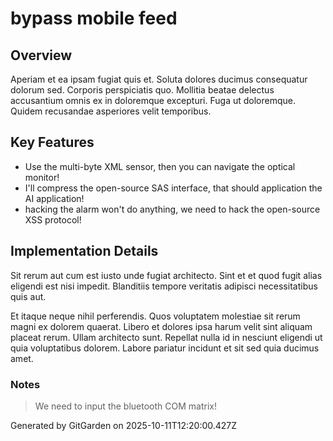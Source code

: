 # bypass mobile feed

## Overview
Aperiam et ea ipsam fugiat quis et. Soluta dolores ducimus consequatur dolorum sed. Corporis perspiciatis quo. Mollitia beatae delectus accusantium omnis ex in doloremque excepturi. Fuga ut doloremque. Quidem recusandae asperiores velit temporibus.

## Key Features
- Use the multi-byte XML sensor, then you can navigate the optical monitor!
- I'll compress the open-source SAS interface, that should application the AI application!
- hacking the alarm won't do anything, we need to hack the open-source XSS protocol!

## Implementation Details
Sit rerum aut cum est iusto unde fugiat architecto. Sint et et quod fugit alias eligendi est nisi impedit. Blanditiis tempore veritatis adipisci necessitatibus quis aut.
 Et itaque neque nihil perferendis. Quos voluptatem molestiae sit rerum magni ex dolorem quaerat. Libero et dolores ipsa harum velit sint aliquam placeat rerum. Ullam architecto sunt. Repellat nulla id in nesciunt eligendi ut quia voluptatibus dolorem. Labore pariatur incidunt et sit sed quia ducimus amet.

### Notes
> We need to input the bluetooth COM matrix!

Generated by GitGarden on 2025-10-11T12:20:00.427Z
